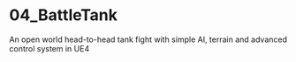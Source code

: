 # 04_BattleTank
An open world head-to-head tank fight with simple AI, terrain and advanced control system in UE4
